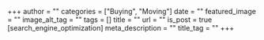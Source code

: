 +++
author = ""
categories = ["Buying", "Moving"]
date = ""
featured_image = ""
image_alt_tag = ""
tags = []
title = ""
url = ""
is_post = true
[search_engine_optimization]
meta_description = ""
title_tag = ""
+++